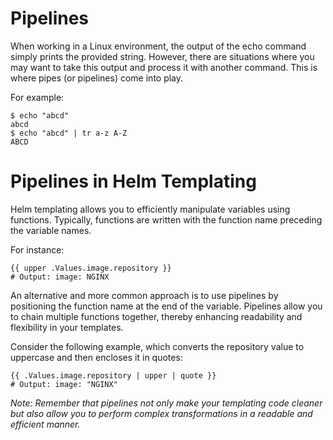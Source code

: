 # Pipelines

When working in a Linux environment, the output of the echo command simply prints the provided string. However, there are situations where you may want to take this output and process it with another command. This is where pipes (or pipelines) come into play.

For example:

```
$ echo "abcd"
abcd
$ echo "abcd" | tr a-z A-Z
ABCD
```

# Pipelines in Helm Templating

Helm templating allows you to efficiently manipulate variables using functions. Typically, functions are written with the function name preceding the variable names. 

For instance:

```
{{ upper .Values.image.repository }}
# Output: image: NGINX
```

An alternative and more common approach is to use pipelines by positioning the function name at the end of the variable. Pipelines allow you to chain multiple functions together, thereby enhancing readability and flexibility in your templates.

Consider the following example, which converts the repository value to uppercase and then encloses it in quotes:

```
{{ .Values.image.repository | upper | quote }}
# Output: image: "NGINX"
```

*Note: Remember that pipelines not only make your templating code cleaner but also allow you to perform complex transformations in a readable and efficient manner.*
